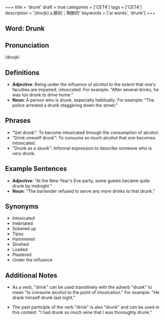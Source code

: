 +++
title = 'drunk'
draft = true
categories = ['CET4']
tags = ['CET4']
description = '[drʌŋk] a.醉的；陶醉的'
keywords = ['ai words', 'drunk']
+++

## Word: Drunk

## Pronunciation
/drʌŋk/

## Definitions
- **Adjective**: Being under the influence of alcohol to the extent that one's faculties are impaired; intoxicated. For example: "After several drinks, he was too drunk to drive home."
- **Noun**: A person who is drunk, especially habitually. For example: "The police arrested a drunk staggering down the street."

## Phrases
- "Get drunk": To become intoxicated through the consumption of alcohol.
- "Drink oneself drunk": To consume so much alcohol that one becomes intoxicated.
- "Drunk as a skunk": Informal expression to describe someone who is very drunk.

## Example Sentences
- **Adjective**: "At the New Year's Eve party, some guests became quite drunk by midnight."
- **Noun**: "The bartender refused to serve any more drinks to that drunk."

## Synonyms
- Intoxicated
- Inebriated
- Sobered up
- Tipsy
- Hammered
- Sloshed
- Loaded
- Plastered
- Under the influence

## Additional Notes
- As a verb, "drink" can be used transitively with the adverb "drunk" to mean "to consume alcohol to the point of intoxication." For example: "He drank himself drunk last night." 

- The past participle of the verb "drink" is also "drunk" and can be used in this context: "I had drunk so much wine that I was thoroughly drunk."
